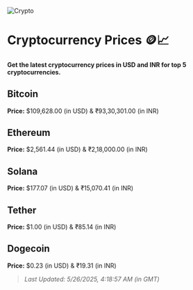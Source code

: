 
![Crypto](https://www.techguide.com.au/wp-content/uploads/2020/11/crypto3.jpeg)

# Cryptocurrency Prices 🪙📈

#### Get the latest cryptocurrency prices in USD and INR for top 5 cryptocurrencies.

## Bitcoin

**Price:** $109,628.00 (in USD) & ₹93,30,301.00 (in INR)

## Ethereum

**Price:** $2,561.44 (in USD) & ₹2,18,000.00 (in INR)

## Solana

**Price:** $177.07 (in USD) & ₹15,070.41 (in INR)

## Tether

**Price:** $1.00 (in USD) & ₹85.14 (in INR)

## Dogecoin

**Price:** $0.23 (in USD) & ₹19.31 (in INR)

> _Last Updated: 5/26/2025, 4:18:57 AM (in GMT)_
